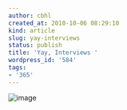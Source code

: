 ```yaml
---
author: cbhl
created_at: 2010-10-06 08:29:10
kind: article
slug: yay-interviews
status: publish
title: 'Yay, Interviews '
wordpress_id: '584'
tags:
- '365'
---
```


![image](http://images.azuresky.ca/blog/wp-content/uploads/2010/10/wpid-IMG_20101006_082810.jpg)
